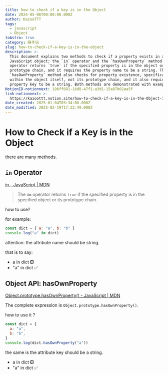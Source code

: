 ```yaml
---
title: how to check if a key is in the Object
date: 2024-05-06T00:00:00.000Z
author: KazooTTT
tags:
  - javascript
  - Object
toAstro: true
category: 随手记
slug: how-to-check-if-a-key-is-in-the-object
description: >-
  This document explains two methods to check if a property exists in a
  JavaScript object: the `in` operator and the `hasOwnProperty` method. The `in`
  operator returns `true` if the specified property is in the object or its
  prototype chain, and it requires the property name to be a string. The
  `hasOwnProperty` method also checks for property existence, specifically
  within the object itself, not its prototype chain, and it also requires the
  property key to be a string. Both methods are demonstrated with examples.
NotionID-notionnext: 196ff681-16d8-47f1-a3d1-15a87b02aa5f
link-notionnext: >-
  https://kazoottt.notion.site/how-to-check-if-a-key-is-in-the-Object-196ff68116d847f1a3d115a87b02aa5f
date_created: 2025-01-04T03:34:08.000Z
date_modified: 2025-02-19T17:22:49.000Z
---
```


# How to Check if a Key is in the Object

there are many methods.

## `in` Operator

[in - JavaScript | MDN](<https://developer.mozilla.org/en-US/docs/Web/JavaScript/Reference/Operators/in>)

> The **`in`** operator returns `true` if the specified property is in the specified object or its prototype chain.

how to use?

for example:

```javascript
const dict = { a: "a", b: "b" }
console.log("a" in dict)
```

attention: the attribute name should be string.

that is to say:

- a in dict ❎
- "a" in dict ✅

## Object API: hasOwnProperty

[Object.prototype.hasOwnProperty() - JavaScript | MDN](<https://developer.mozilla.org/en-US/docs/Web/JavaScript/Reference/Global_Objects/Object/hasOwnProperty>)

The complete expression is `Object.prototype.hasOwnProperty()`.

how to use it ?

```javascript
const dict = {
  a: "a",
  b: "b",
}
console.log(dict.hasOwnProperty("a"))
```

the same is the attribute key should be a string.

- a in dict ❎
- "a" in dict ✅
